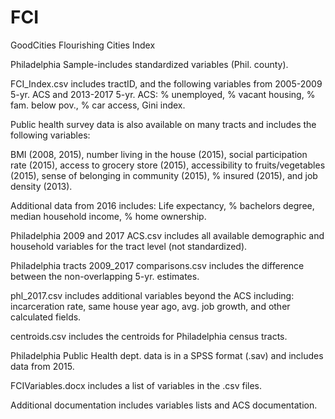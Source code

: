 # FCI
GoodCities Flourishing Cities Index

Philadelphia Sample-includes standardized variables (Phil. county).

FCI_Index.csv includes tractID, and the following variables from 2005-2009 5-yr. ACS and 2013-2017 5-yr. ACS:
% unemployed, % vacant housing, % fam. below pov., % car access, Gini index. 

Public health survey data is also available on many tracts and includes the following variables:

BMI (2008, 2015), number living in the house (2015), social participation rate (2015), access to grocery store (2015), accessibility to fruits/vegetables (2015), sense of belonging in community (2015), % insured (2015), and job density (2013). 

Additional data from 2016 includes:
Life expectancy, % bachelors degree, median household income, % home ownership. 

Philadelphia 2009 and 2017 ACS.csv includes all available demographic and household variables for the tract level (not standardized).

Philadelphia tracts 2009_2017 comparisons.csv includes the difference between the non-overlapping 5-yr. estimates. 

phl_2017.csv includes additional variables beyond the ACS including: incarceration rate, same house year ago, avg. job growth, and other calculated fields.  

centroids.csv includes the centroids for Philadelphia census tracts.

Philadelphia Public Health dept. data is in a SPSS format (.sav) and includes data from 2015. 

FCIVariables.docx includes a list of variables in the .csv files. 

Additional documentation includes variables lists and ACS documentation. 
